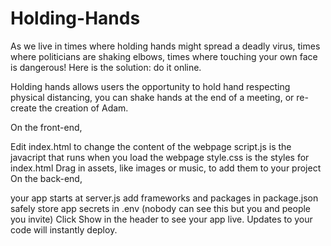 # Holding-Hands

As we live in times where holding hands might spread a deadly virus, times where politicians are shaking elbows, times where touching your own face is dangerous! Here is the solution: do it online.

Holding hands allows users the opportunity to hold hand respecting physical distancing, you can shake hands at the end of a meeting, or re-create the creation of Adam.

On the front-end,

Edit index.html to change the content of the webpage script.js is the javacript that runs when you load the webpage style.css is the styles for index.html Drag in assets, like images or music, to add them to your project On the back-end,

your app starts at server.js add frameworks and packages in package.json safely store app secrets in .env (nobody can see this but you and people you invite) Click Show in the header to see your app live. Updates to your code will instantly deploy.
